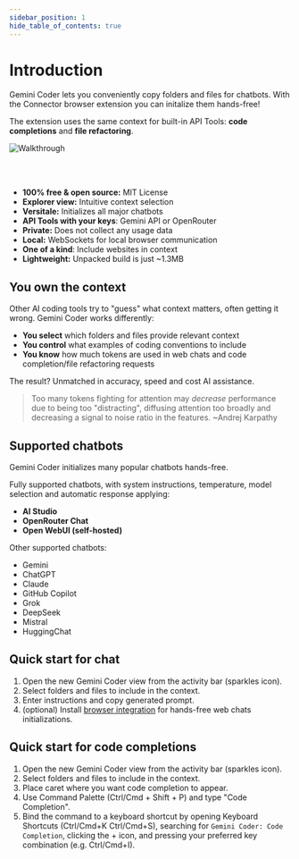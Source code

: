 ```yaml
---
sidebar_position: 1
hide_table_of_contents: true
---
```


# Introduction

Gemini Coder lets you conveniently copy folders and files for chatbots. With the Connector browser extension you can initalize them hands-free!

The extension uses the same context for built-in API Tools: **code completions** and **file refactoring**.

<img src="https://github.com/robertpiosik/gemini-coder/raw/HEAD/packages/shared/src/media/walkthrough.gif" alt="Walkthrough" />

<br/><br/>

- **100% free & open source:** MIT License
- **Explorer view:** Intuitive context selection
- **Versitale:** Initializes all major chatbots
- **API Tools with your keys**: Gemini API or OpenRouter
- **Private:** Does not collect any usage data
- **Local:** WebSockets for local browser communication
- **One of a kind**: Include websites in context
- **Lightweight:** Unpacked build is just ~1.3MB

## You own the context

Other AI coding tools try to "guess" what context matters, often getting it wrong. Gemini Coder works differently:

- **You select** which folders and files provide relevant context
- **You control** what examples of coding conventions to include
- **You know** how much tokens are used in web chats and code completion/file refactoring requests

The result? Unmatched in accuracy, speed and cost AI assistance.

> Too many tokens fighting for attention may _decrease_ performance due to being too "distracting", diffusing attention too broadly and decreasing a signal to noise ratio in the features. ~Andrej Karpathy

## Supported chatbots

Gemini Coder initializes many popular chatbots hands-free.

Fully supported chatbots, with system instructions, temperature, model selection and automatic response applying:

- **AI Studio**
- **OpenRouter Chat**
- **Open WebUI (self-hosted)**

Other supported chatbots:

- Gemini
- ChatGPT
- Claude
- GitHub Copilot
- Grok
- DeepSeek
- Mistral
- HuggingChat

## Quick start for chat

1. Open the new Gemini Coder view from the activity bar (sparkles icon).
2. Select folders and files to include in the context.
3. Enter instructions and copy generated prompt.
4. (optional) Install [browser integration](https://gemini-coder.netlify.app/docs/installation/web-browser-integration) for hands-free web chats initializations.

## Quick start for code completions

1. Open the new Gemini Coder view from the activity bar (sparkles icon).
2. Select folders and files to include in the context.
3. Place caret where you want code completion to appear.
4. Use Command Palette (Ctrl/Cmd + Shift + P) and type "Code Completion".
5. Bind the command to a keyboard shortcut by opening Keyboard Shortcuts (Ctrl/Cmd+K Ctrl/Cmd+S), searching for `Gemini Coder: Code Completion`, clicking the + icon, and pressing your preferred key combination (e.g. Ctrl/Cmd+I).
